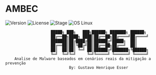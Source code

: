 # AMBEC

![Version](https://img.shields.io/badge/ambec-1.0.0-blue.svg)
![License](https://img.shields.io/dub/l/vibe-d.svg)
![Stage](https://img.shields.io/badge/release-Stable-blue.svg)
![OS Linux](https://img.shields.io/badge/Supported%20OS-Linux-yellow.svg)

                        █████╗ ███╗   ███╗██████╗ ███████╗ ██████╗
                        ██╔══██╗████╗ ████║██╔══██╗██╔════╝██╔════╝
                        ███████║██╔████╔██║██████╔╝█████╗  ██║     
                        ██╔══██║██║╚██╔╝██║██╔══██╗██╔══╝  ██║     
                        ██║  ██║██║ ╚═╝ ██║██████╔╝███████╗╚██████╗
                        ╚═╝  ╚═╝╚═╝     ╚═╝╚═════╝ ╚══════╝ ╚═════╝                          
        Analise de Malware baseados em cenários reais da mitigação a prevenção   
                                By: Gustavo Henrique Esser  



